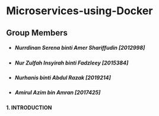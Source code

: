 # Microservices-using-Docker

## Group Members

- ##### Nurrdinan Serena binti Amer Shariffudin [2012998]
- ##### Nur Zulfah Insyirah binti Fadzleey [2015384]
- ##### Nurhanis binti Abdul Razak [2019214]
- ##### Amirul Azim bin Amran [2017425]

**1. INTRODUCTION**
